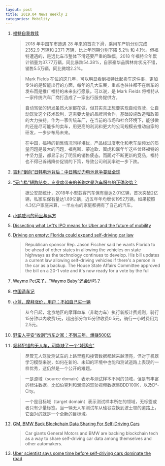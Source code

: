 ```yaml
---
layout: post
title: 2019.04 News Weekly 2
categories: Mobility
---
```


1. [福特自我救赎](https://www.huxiu.com/article/292781.html)

    > 2018 年中国车市遭遇 28 年来的首次下滑，乘用车产销分别完成 2352.9 万辆和 2371 万辆，比上年同期分别下降 5.2％ 和 4.1％。但福特遭遇的，是远比车市整体下滑还要严重的跌幅。2018 年福特全年累计销量为37.77万辆，同比暴跌54.38%，自家豪华品牌林肯状况不错，销售5.5万辆，同比微增2.2%。

    > Mark Fields 在位的这几年，可以明显看到福特比起卖车这件事，更加专注的是智能出行的方面，每年的几大车展，重点也往往都不在新车的发布而是推广福特的未来出行愿景。可以说，是 Mark Fields 将福特从一家传统汽车厂商打造成了一家出行服务提供方。

    > 自动驾驶的研发虽然大家都在做，但其实真正想要实现自动驾驶，让自动驾驶这个技术盈利，这需要大量的品牌间合作，基础设施改造和政策的大力扶持。作为一家传统车厂，在当前的市场和社会环境下，能够做的还是尽可能多的卖车，用更高的利润和更大的公司规模去推动自家的研发，一步步布局未来。

    > 在中国，福特的销售情况同样堪忧，产品线过度老化和老车型频发的质量问题是最大的问题，福克斯、蒙迪欧、翼虎和嘉年华这些曾经福特的中坚力量，都显示出了明显的销售疲态。而面对不断更新的竞品，福特也不得已诉诸降价促销的下策，导致公司利润率进一步下跌。

2. [吉利“倒向”日韩电池背后：中日韩动力电池竞争蔓延全球](https://www.huxiu.com/article/292988.html)

3. [“无门槛”短跑结束，专业度带来的长跑才是汽车服务的正确姿势？](https://36kr.com/p/5191729)

    > 据公安部统计，2018年小型载客汽车保有量达2.01亿辆，首次突破2亿辆，私家车保有量达1.89亿辆，近五年年均增长1952万辆。如果按照4.3亿户家庭来算，一半左右的家庭都拥有了自己的汽车。

4. [小鹏威马的苟且与远方](https://36kr.com/p/5192070)

5. [Dissecting what Lyft’s IPO means for Uber and the future of mobility](https://techcrunch.com/2019/04/06/dissecting-lyfts-ipo-uber-scooters-autonomous-vehicles-and-the-future-of-mobility/)

6. [Driving on empty: Florida could expand self-driving car law](https://www.timesunion.com/news/article/Driving-on-empty-Florida-could-expand-13742173.php)

    > Republican sponsor Rep. Jason Fischer said he wants Florida to be ahead of other states in allowing the vehicles on state highways as the technology continues to develop. His bill updates a current law allowing self-driving vehicles if there's a person in the car as a backup. The House State Affairs Committee approved the bill on a 20-1 vote and it's now ready for a vote by the full 

7. [Waymo Pet来了，“Waymo Baby”还会远吗？](https://www.weibo.com/ttarticle/p/show?id=2309404358386832535292#_0)

8. [中国造车记](https://www.huxiu.com/article/293050.html)

9. [小蓝、摩拜涨价，用户：不如自己买一辆](https://www.huxiu.com/article/293086.html)

    > 从今日起，北京地区的摩拜单车（非助力车）执行新版计费规则，骑行15分钟以内收费1元，超出部分每15分钟收费0.5元，骑行一小时费用为2.5元。

10. [野蛮人平安“收割”汽车之家：不到三年，爆赚500亿](https://www.huxiu.com/article/293150.html)

11. [频频犯错的无人车，可能缺了一个“域适应”](https://www.huxiu.com/article/293253.html)

    > 尽管无人驾驶测试车的上路里程和接管数据都越来越漂亮，但对于机器学习模型来说，如何在新的、未知的环境中也能和测试道路上表现的一样优秀，这仍然是一个公开的难题。

    > 一是源域（source domain）表示与测试样本不同的领域，但是有丰富的标注数据。比如伯克利和滴滴的驾驶视频数据集BDD100K，以及D²-City。

    > 一个是目标域（target domain）表示测试样本所在的领域，无标签或者只有少量标签。当一辆无人车测试车从硅谷变换到波士顿的道路上，它面对的就是一个全新的目标域。

12. [GM, BMW Back Blockchain Data Sharing For Self-Driving Cars](https://www.coindesk.com/gm-bmw-back-blockchain-data-sharing-for-self-driving-cars)

    > Car giants General Motors and BMW are backing blockchain tech as a way to share self-driving car data among themselves and other automakers.

13. [Uber scientist says some time before self-driving cars dominate the road](https://www.reuters.com/article/uber-autonomous-newsmaker/newsmaker-uber-scientist-says-some-time-before-self-driving-cars-dominate-the-road-idUSL1N21Q0UB)